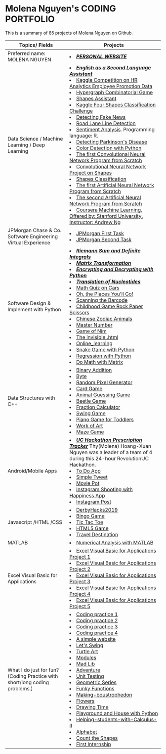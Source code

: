 # Molena Nguyen's CODING PORTFOLIO

This is a summary of 85 projects of Molena Nguyen on Github.

Topics/ Fields | Projects
---------- | --------
Preferred name: MOLENA NGUYEN |<li/>[***PERSONAL WEBSITE***](https://molenathyhoangxuannguyen.github.io/molenathyhoangxuannguyen/)
Data Science / Machine Learning / Deep Learning | <li/> [***English as a Second Language Assistant***](https://molenathyhoangxuannguyen.github.io/English_as_a_Second_Language_Assistant/) <li/>[Kaggle Competition on HR Analytics Employee Promotion Data](https://github.com/molenathyhoangxuannguyen/Kaggle-Competition-on-HR-Analytics-Employee-Promotion-Data) <li/> [Hypergraph Combinatorial Game](https://github.com/molenathyhoangxuannguyen/Hypergraph_Combinatorial_Game) <li/> [Shapes Assistant](https://github.com/molenathyhoangxuannguyen/Shapes_Assistant) <li/>[Kaggle Four Shapes Classification Challenge](https://github.com/molenathyhoangxuannguyen/Kaggle-Four-Shapes-Classification-Challenge) <li/> [Detecting Fake News](https://github.com/molenathyhoangxuannguyen/Detecting-Fake-News)<li/>[Road Lane Line Detection](https://github.com/molenathyhoangxuannguyen/Road-Lane-Line-Detection)<li/>[Sentiment Analysis](https://github.com/molenathyhoangxuannguyen/Sentiment-Analysis). Programming language: R. <li/>[Detecting Parkinson's Disease](https://github.com/molenathyhoangxuannguyen/Detecting-Parkinsons-Disease)<li/> [Color Detection with Python](https://github.com/molenathyhoangxuannguyen/Color-Detection-with-Python) <li/>[The first Convolutional Neural Network Program from Scratch](https://github.com/molenathyhoangxuannguyen/The-first-Convolutional-Neural-Network-Program-From-Scratch) <li/>[Convolutional Neural Network Project on Shapes](https://github.com/molenathyhoangxuannguyen/Convolutional-Neural-Network-Project-on-Shapes) <li/> [Shapes Classification](https://github.com/molenathyhoangxuannguyen/Shapes-Classification) <li/>[The first Artificial Neural Network Program from Scratch](https://github.com/molenathyhoangxuannguyen/The-first-Artificial-Neural-Network-Program-From-Scratch) <li/>[The second Artificial Neural Network Program from Scratch](https://github.com/molenathyhoangxuannguyen/The-second-Artificial-Neural-Network-Program-From-Scratch) <li/>[Coursera Machine Learning. Offered by: Stanford University. Instructor: Andrew Ng](https://github.com/molenathyhoangxuannguyen/Coursera-Machine-Learning-Offered-by-Stanford-University-Instructor-Andrew-Ng)
JPMorgan Chase & Co. Software Engineering Virtual Experience | <li/>[JPMorgan First Task](https://github.com/molenathyhoangxuannguyen/JP-Morgan-Virtual-Internship-First-Task) <li/>[JPMorgan Second Task](https://github.com/molenathyhoangxuannguyen/JP-Morgan-Virtual-Internship-Second-Task)
Software Design & Implement with Python |<li/>[***Riemann Sum and Definite Integrals***](https://github.com/molenathyhoangxuannguyen/Riemann-Sum-and-Definite-Integrals)<li/>[***Matrix Transformation***](https://github.com/molenathyhoangxuannguyen/Matrix-Transformation) <li/>[***Encrypting and Decrypting with Python***](https://github.com/molenathyhoangxuannguyen/Encrypting-And-Decrypting-with-Python) <li/>[***Translation of Nucleotides***](https://github.com/molenathyhoangxuannguyen/Translation-of-nucleotides) <li/>[Math Quiz on Cars](https://github.com/molenathyhoangxuannguyen/Math-Quiz-on-Cars) <li/>[Oh, the Places You'll Go!](https://github.com/molenathyhoangxuannguyen/Oh-the-Places-You-will-Go) <li/>[Scanning the Barcode](https://github.com/molenathyhoangxuannguyen/Scanning_The_Barcode) <li/>[Childhood Game Rock Paper Scissors](https://github.com/molenathyhoangxuannguyen/Childhood-Game-Rock-Paper-Scissors) <li/>[Chinese Zodiac Animals](https://github.com/molenathyhoangxuannguyen/Chinese-Zodiac-Animals)<li/> [Master Number](https://github.com/molenathyhoangxuannguyen/Check_Master_Number) <li/>[Game of Nim](https://github.com/molenathyhoangxuannguyen/Game_Of_Nim) <li/>[The invisible .html](https://molenathyhoangxuannguyen.github.io/The-invisible-html/) <li/>[Online_learning](https://github.com/molenathyhoangxuannguyen/Online_learning) <li/>[Snake Game with Python](https://github.com/molenathyhoangxuannguyen/Snake-Game-with-Python) <li/>[Regression with Python](https://github.com/molenathyhoangxuannguyen/Regression-with-Python) <li/>[Do Math with Matrix](https://github.com/molenathyhoangxuannguyen/Do_Math_With_Matrix)
Data Structures with C++ | <li/>[Binary Addition](https://github.com/molenathyhoangxuannguyen/Binary-Addition) <li/>[Byte](https://github.com/molenathyhoangxuannguyen/Byte) <li/>[Random Pixel Generator](https://github.com/molenathyhoangxuannguyen/Random-Pixel-Generator) <li/>[Card Game](https://github.com/molenathyhoangxuannguyen/Card_Game) <li/>[Animal Guessing Game](https://github.com/molenathyhoangxuannguyen/Animal-Guessing-Game) <li/>[Beetle Game](https://github.com/molenathyhoangxuannguyen/Beetle-Game) <li/>[Fraction Calculator](https://github.com/molenathyhoangxuannguyen/FractionCalculator) <li/>[Swing Game](https://github.com/molenathyhoangxuannguyen/Swing-Game) <li/>[Piano Game for Toddlers](https://github.com/molenathyhoangxuannguyen/Piano-Game-for-Toddlers) <li/>[Work of Art](https://github.com/molenathyhoangxuannguyen/My-work-of-Art) <li/>[Maze Game](https://github.com/molenathyhoangxuannguyen/Maze_Game)
Android/Mobile Apps | <li/>[***UC Hackathon Prescription Tracker***](https://github.com/molenathyhoangxuannguyen/UC_Hackaton_Prescription_Tracker) Thy(Molena) Hoang-Xuan Nguyen was a leader of a team of 4 during this 24-hour RevolutionUC Hackathon. <li/>[To Do App](https://github.com/molenathyhoangxuannguyen/To-Do-App) <li/>[Simple Tweet](https://github.com/molenathyhoangxuannguyen/Simple-Tweet) <li/>[Movie Pot](https://github.com/molenathyhoangxuannguyen/Movie_Pot) <li/>[Instagram Shooting with Happiness App](https://github.com/molenathyhoangxuannguyen/InstagramShootingwithHappinessApp) <li/>[Instagram Post](https://github.com/molenathyhoangxuannguyen/Instagram-Post)
Javascript /HTML /CSS | <li/>[DerbyHacks2019](https://github.com/molenathyhoangxuannguyen/DerbyHacks2019) <li/>[Bingo Game](https://github.com/molenathyhoangxuannguyen/Bingo-Game) <li/>[Tic Tac Toe](https://github.com/molenathyhoangxuannguyen/Tic-Tac-Toe) <li/>[HTML5 Game](https://github.com/molenathyhoangxuannguyen/HTML5_Game) <li/>[Travel Destination](https://github.com/molenathyhoangxuannguyen/Travel_Destination)
MATLAB | <li/> [Numerical Analysis with MATLAB](https://github.com/molenathyhoangxuannguyen/Numerical-Analysis-with-MATLAB)
Excel Visual Basic for Applications | <li/> [Excel Visual Basic for Applications Project 1](https://github.com/molenathyhoangxuannguyen/Excel-Visual-Basic-for-Applications-Project-1)<li/> [Excel Visual Basic for Applications Project 2](https://github.com/molenathyhoangxuannguyen/Excel-Visual-Basic-for-Applications-Project-2)<li/> [Excel Visual Basic for Applications Project 3](https://github.com/molenathyhoangxuannguyen/Excel-Visual-Basic-for-Applications-Project-3)<li/> [Excel Visual Basic for Applications Project 4](https://github.com/molenathyhoangxuannguyen/Excel-Visual-Basic-for-Applications-Project-4)<li/> [Excel Visual Basic for Applications Project 5](https://github.com/molenathyhoangxuannguyen/Excel-Visual-Basic-for-Applications-Project-5)
What I do just for fun? (Coding Practice with short/long coding problems.) | <li/>[Coding practice 1](https://github.com/molenathyhoangxuannguyen/Practice-with-List) <li/>[Coding practice 2](https://github.com/molenathyhoangxuannguyen/Practice-with-interview-problems-in-Python) <li/>[Coding practice 3](https://github.com/molenathyhoangxuannguyen/Solutions-for-codewars) <li/>[Coding practice 4](https://github.com/molenathyhoangxuannguyen/Python-Intro-to-Classes)<li>[A simple website](https://github.com/molenathyhoangxuannguyen/A-simple-website) <li/>[Let's Swing](https://github.com/molenathyhoangxuannguyen/Let-s-Swing) <li/>[Turtle Art](https://github.com/molenathyhoangxuannguyen/Turtle-Art) <li/>[Modules](https://github.com/molenathyhoangxuannguyen/Practice-with-Modules)<li/>[Mad Lib](https://github.com/molenathyhoangxuannguyen/Mad-Lib) <li/>[Adventure](https://github.com/molenathyhoangxuannguyen/Adventure) <li/>[Unit Testing](https://github.com/molenathyhoangxuannguyen/Practice-with-Unit-Testing) <li/>[Geometric Series](https://github.com/molenathyhoangxuannguyen/Geometric_Series) <li/>[Funky Functions](https://github.com/molenathyhoangxuannguyen/Practice-with-Funcky-Functions) <li/>[Making-boustrophedon](https://github.com/molenathyhoangxuannguyen/Making-boustrophedon) <li/>[Flowers](https://github.com/molenathyhoangxuannguyen/Flowers) <li/>[Drawing Time](https://github.com/molenathyhoangxuannguyen/Drawing-Time) <li/>[Playground and House with Python](https://github.com/molenathyhoangxuannguyen/Playground-and-House) <li/>[Helping-students-with-Calculus-II](https://github.com/molenathyhoangxuannguyen/Helping-students-with-Calculus-II) <li/>[Alphabet](https://github.com/molenathyhoangxuannguyen/Alphabet)<li/>[Count the Shapes](https://github.com/molenathyhoangxuannguyen/Count-the-shapes) <li/>[First Internship](https://github.com/molenathyhoangxuannguyen/First-Internship) 

